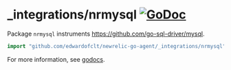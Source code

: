 # \_integrations/nrmysql [![GoDoc](https://godoc.org/github.com/edwardofclt/newrelic-go-agent/_integrations/nrmysql?status.svg)](https://godoc.org/github.com/edwardofclt/newrelic-go-agent/_integrations/nrmysql)

Package `nrmysql` instruments https://github.com/go-sql-driver/mysql.

```go
import "github.com/edwardofclt/newrelic-go-agent/_integrations/nrmysql"
```

For more information, see
[godocs](https://godoc.org/github.com/edwardofclt/newrelic-go-agent/_integrations/nrmysql).
